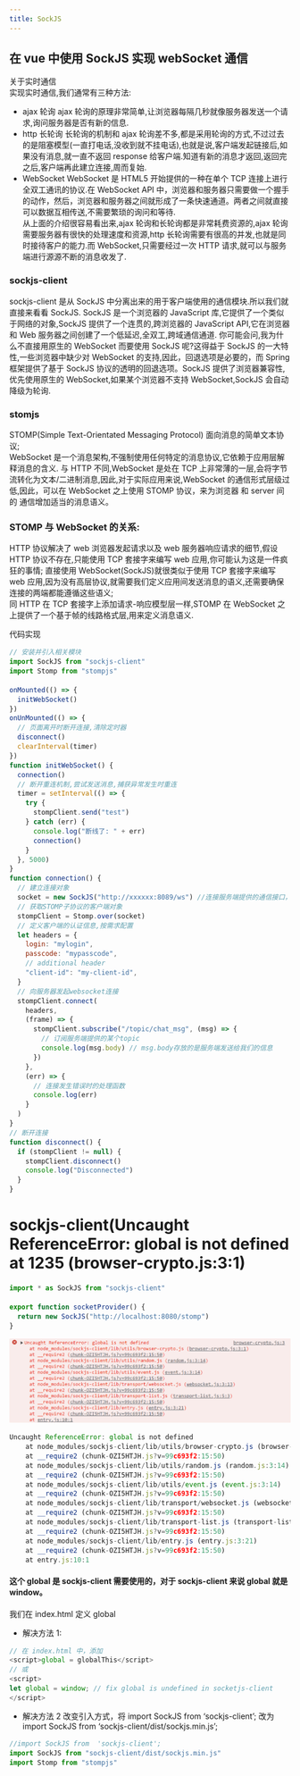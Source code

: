 ```yaml
---
title: SockJS
---
```


## 在 vue 中使用 SockJS 实现 webSocket 通信

关于实时通信  
实现实时通信,我们通常有三种方法:

- ajax 轮询
  ajax 轮询的原理非常简单,让浏览器每隔几秒就像服务器发送一个请求,询问服务器是否有新的信息.
- http 长轮询
  长轮询的机制和 ajax 轮询差不多,都是采用轮询的方式,不过过去的是阻塞模型(一直打电话,没收到就不挂电话),也就是说,客户端发起链接后,如果没有消息,就一直不返回 response 给客户端.知道有新的消息才返回,返回完之后,客户端再此建立连接,周而复始.
- WebSocket
  WebSocket 是 HTML5 开始提供的一种在单个 TCP 连接上进行全双工通讯的协议.在 WebSocket API 中，浏览器和服务器只需要做一个握手的动作，然后，浏览器和服务器之间就形成了一条快速通道。两者之间就直接可以数据互相传送,不需要繁琐的询问和等待.  
  从上面的介绍很容易看出来,ajax 轮询和长轮询都是非常耗费资源的,ajax 轮询需要服务器有很快的处理速度和资源,http 长轮询需要有很高的并发,也就是同时接待客户的能力.而 WebSocket,只需要经过一次 HTTP 请求,就可以与服务端进行源源不断的消息收发了.

### sockjs-client

sockjs-client 是从 SockJS 中分离出来的用于客户端使用的通信模块.所以我们就直接来看看 SockJS.
SockJS 是一个浏览器的 JavaScript 库,它提供了一个类似于网络的对象,SockJS 提供了一个连贯的,跨浏览器的 JavaScript API,它在浏览器和 Web 服务器之间创建了一个低延迟,全双工,跨域通信通道.
你可能会问,我为什么不直接用原生的 WebSocket 而要使用 SockJS 呢?这得益于 SockJS 的一大特性,一些浏览器中缺少对 WebSocket 的支持,因此，回退选项是必要的，而 Spring 框架提供了基于 SockJS 协议的透明的回退选项。SockJS 提供了浏览器兼容性,优先使用原生的 WebSocket,如果某个浏览器不支持 WebSocket,SockJS 会自动降级为轮询.

### stomjs

STOMP(Simple Text-Orientated Messaging Protocol) 面向消息的简单文本协议;  
WebSocket 是一个消息架构,不强制使用任何特定的消息协议,它依赖于应用层解释消息的含义.
与 HTTP 不同,WebSocket 是处在 TCP 上非常薄的一层,会将字节流转化为文本/二进制消息,因此,对于实际应用来说,WebSocket 的通信形式层级过低,因此，可以在 WebSocket 之上使用 STOMP 协议，来为浏览器 和 server 间的 通信增加适当的消息语义。

### STOMP 与 WebSocket 的关系:

HTTP 协议解决了 web 浏览器发起请求以及 web 服务器响应请求的细节,假设 HTTP 协议不存在,只能使用 TCP 套接字来编写 web 应用,你可能认为这是一件疯狂的事情;
直接使用 WebSocket(SockJS)就很类似于使用 TCP 套接字来编写 web 应用,因为没有高层协议,就需要我们定义应用间发送消息的语义,还需要确保连接的两端都能遵循这些语义;  
同 HTTP 在 TCP 套接字上添加请求-响应模型层一样,STOMP 在 WebSocket 之上提供了一个基于帧的线路格式层,用来定义消息语义.

代码实现

```js
// 安装并引入相关模块
import SockJS from "sockjs-client"
import Stomp from "stompjs"

onMounted(() => {
  initWebSocket()
})
onUnMounted(() => {
  // 页面离开时断开连接,清除定时器
  disconnect()
  clearInterval(timer)
})
function initWebSocket() {
  connection()
  // 断开重连机制,尝试发送消息,捕获异常发生时重连
  timer = setInterval(() => {
    try {
      stompClient.send("test")
    } catch (err) {
      console.log("断线了: " + err)
      connection()
    }
  }, 5000)
}
function connection() {
  // 建立连接对象
  socket = new SockJS("http://xxxxxx:8089/ws") //连接服务端提供的通信接口，连接以后才可以订阅广播消息和个人消息
  // 获取STOMP子协议的客户端对象
  stompClient = Stomp.over(socket)
  // 定义客户端的认证信息,按需求配置
  let headers = {
    login: "mylogin",
    passcode: "mypasscode",
    // additional header
    "client-id": "my-client-id",
  }
  // 向服务器发起websocket连接
  stompClient.connect(
    headers,
    (frame) => {
      stompClient.subscribe("/topic/chat_msg", (msg) => {
        // 订阅服务端提供的某个topic
        console.log(msg.body) // msg.body存放的是服务端发送给我们的信息
      })
    },
    (err) => {
      // 连接发生错误时的处理函数
      console.log(err)
    }
  )
}
// 断开连接
function disconnect() {
  if (stompClient != null) {
    stompClient.disconnect()
    console.log("Disconnected")
  }
}
```

# sockjs-client(Uncaught ReferenceError: global is not defined at 1235 (browser-crypto.js:3:1)

```js
import * as SockJS from "sockjs-client"

export function socketProvider() {
  return new SockJS("http://localhost:8080/stomp")
}
```

![sockjs-client](/images/plugins/sockjs1.png)

```js
Uncaught ReferenceError: global is not defined
    at node_modules/sockjs-client/lib/utils/browser-crypto.js (browser-crypto.js:3:1)
    at __require2 (chunk-OZI5HTJH.js?v=99c693f2:15:50)
    at node_modules/sockjs-client/lib/utils/random.js (random.js:3:14)
    at __require2 (chunk-OZI5HTJH.js?v=99c693f2:15:50)
    at node_modules/sockjs-client/lib/utils/event.js (event.js:3:14)
    at __require2 (chunk-OZI5HTJH.js?v=99c693f2:15:50)
    at node_modules/sockjs-client/lib/transport/websocket.js (websocket.js:3:13)
    at __require2 (chunk-OZI5HTJH.js?v=99c693f2:15:50)
    at node_modules/sockjs-client/lib/transport-list.js (transport-list.js:5:3)
    at __require2 (chunk-OZI5HTJH.js?v=99c693f2:15:50)
    at node_modules/sockjs-client/lib/entry.js (entry.js:3:21)
    at __require2 (chunk-OZI5HTJH.js?v=99c693f2:15:50)
    at entry.js:10:1
```

#### 这个 global 是 sockjs-client 需要使用的，对于 sockjs-client 来说 global 就是 window。

我们在 index.html 定义 global

- 解决方法 1:

```js
// 在 index.html 中，添加
<script>global = globalThis</script>
// 或
<script>
let global = window; // fix global is undefined in socketjs-client
</script>
```

- 解决方法 2
  改变引入方式，将 import SockJS from ‘sockjs-client’; 改为 import SockJS from ‘sockjs-client/dist/sockjs.min.js’;

```js
//import SockJS from  'sockjs-client';
import SockJS from "sockjs-client/dist/sockjs.min.js"
import Stomp from "stompjs"
```
